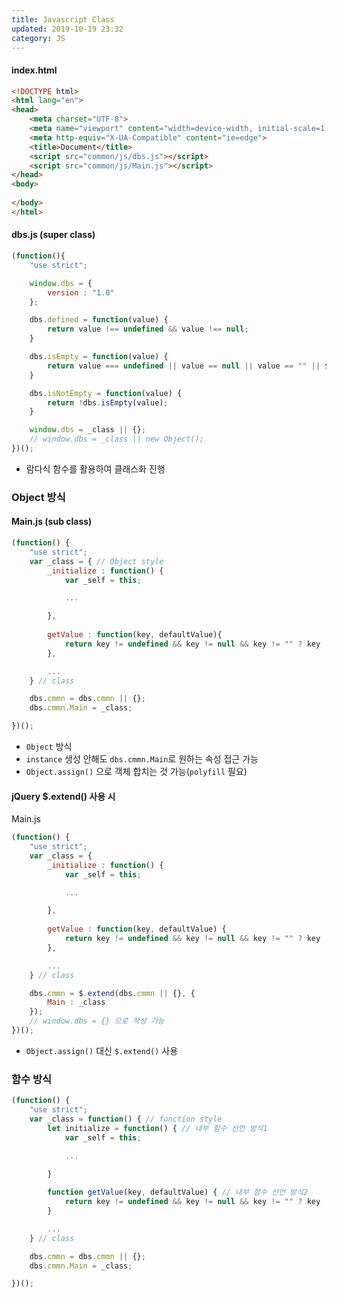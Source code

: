 ```yaml
---
title: Javascript Class
updated: 2019-10-19 23:32
category: JS
---
```


#### index.html
```html
<!DOCTYPE html>
<html lang="en">
<head>
    <meta charset="UTF-8">
    <meta name="viewport" content="width=device-width, initial-scale=1.0">
    <meta http-equiv="X-UA-Compatible" content="ie=edge">
    <title>Document</title>
    <script src="common/js/dbs.js"></script>
    <script src="common/js/Main.js"></script>
</head>
<body>
    
</body>
</html>
```

#### dbs.js (super class)
```javascript
(function(){
    "use strict";

    window.dbs = {
        version : "1.0"
    };

    dbs.defined = function(value) {
        return value !== undefined && value !== null;
    }

    dbs.isEmpty = function(value) {
		return value === undefined || value == null || value == "" || $.isEmptyObject(value);
	}

	dbs.isNotEmpty = function(value) {
		return !dbs.isEmpty(value);
	}

    window.dbs = _class || {};
    // window.dbs = _class || new Object();
})();
```
- 람다식 함수를 활용하여 클래스화 진행


### Object 방식
#### Main.js (sub class)
```javascript
(function() {
    "use strict";
    var _class = { // Object style
        _initialize : function() {
            var _self = this;

            ...

        },
        
        getValue : function(key, defaultValue){
            return key != undefined && key != null && key != "" ? key : defaultValue;
        },

        ...
    } // class

    dbs.cmmn = dbs.cmmn || {};
    dbs.cmmn.Main = _class;

})();
```
- `Object` 방식
- `instance` 생성 안해도 `dbs.cmmn.Main`로 원하는 속성 접근 가능
- `Object.assign()` 으로 객체 합치는 것 가능(`polyfill` 필요)

#### jQuery $.extend() 사용 시 
Main.js
```javascript
(function() {
    "use strict";
    var _class = {
        _initialize : function() {
            var _self = this;

            ...

        },
        
        getValue : function(key, defaultValue) {
            return key != undefined && key != null && key != "" ? key : defaultValue;
        },

        ...
    } // class

    dbs.cmmn = $.extend(dbs.cmmn || {}, {
        Main : _class
    });
    // window.dbs = {} 으로 작성 가능
})();
```
- `Object.assign()` 대신 `$.extend()` 사용

### 함수 방식
```javascript
(function() {
    "use strict";
    var _class = function() { // function style
        let initialize = function() { // 내부 함수 선언 방식1
            var _self = this;

            ...

        }
        
        function getValue(key, defaultValue) { // 내부 함수 선언 방식2
            return key != undefined && key != null && key != "" ? key : defaultValue;
        }

        ...
    } // class

    dbs.cmmn = dbs.cmmn || {};
    dbs.cmmn.Main = _class;

})();
```
